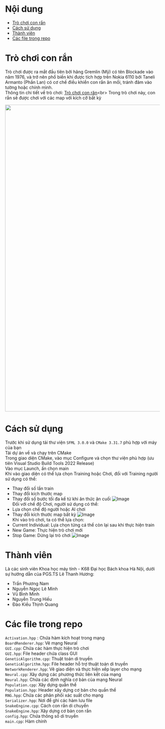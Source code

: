 # Nội dung
- [Trò chơi con rắn](#Trò-chơi-con-rắn)
- [Cách sử dụng](#Cách-sử-dụng)
- [Thành viên](#Thành-viên)
- [Các file trong repo](#Các-file-trong-repo)
# Trò chơi con rắn
Trò chơi được ra mắt đầu tiên bởi hãng Gremlin (Mỹ) có tên Blockade vào năm 1976, và trở nên phổ biến khi được tích hợp trên Nokia 6110 bởi Taneli Armanto (Phần Lan) có cơ chế điều khiển con rắn ăn mồi, tránh đâm vào tường hoặc chính mình.<br>
Thông tin chi tiết về trò chơi: [Trò chơi con răn](https://en.wikipedia.org/wiki/Snake_(video_game_genre))<br>
Trong trò chơi này, con rắn sẽ được chơi với các map với kích cỡ bất kỳ

<img src="https://camo.githubusercontent.com/bc46667eed02c3f315e62942957f8c87c687cab586d4e1ba37ebf7b1069a3023/68747470733a2f2f7777772e6d756c7469706c69636174696f6e67616d65732e636f6d2f696d616765732f626c6f67732f6d756c7469706c69636174696f6e2d736e616b652d73637265656e73686f742e706e67" width="1000"/>


# Cách sử dụng
Trước khi sử dụng tải thư viện `SFML 3.0.0` và `CMake 3.31.7` phù hợp với máy của bạn <br>
Tải dự án về và chạy trên CMake <br>
Trong giao diện CMake, vào mục Configure và chọn thư viện phù hợp (ưu tiên Visual Studio Build Tools 2022 Release) <br>
Vào mục Launch, ấn chọn main <br>
Khi vào giao diện có thể lựa chọn Training hoặc Chơi, đối với Training người sử dụng có thể:
- Thay đổi số lần train
- Thay đổi kích thước map
- Thay đổi số bước tối đa kể từ khi ăn thức ăn cuối
![Image](https://github.com/user-attachments/assets/ebcdbd0e-4fdc-452e-8f1d-c54192c2499f)<br>
Đối với chế độ Chơi, người sử dụng có thể:
- Lựa chọn chế độ người hoặc AI chơi
- Thay đổi kích thước map bất kỳ
![Image](https://github.com/user-attachments/assets/e52d74de-c422-41dc-b4ba-3ffd8d0afa7a)<br>
Khi vào trò chơi, ta có thể lựa chọn:<br>
- Current Individual: Lựa chọn từng cá thể còn lại sau khi thực hiện train
- New Game: Thực hiện trò chơi mới
- Stop Game: Dừng lại trò chơi
![Image](https://github.com/user-attachments/assets/1229e104-0c4a-46f8-8afb-bb9b29143154)<br>
# Thành viên
Là các sinh viên Khoa học máy tính - K68 Đại học Bách khoa Hà Nội, dưới sự hướng dẫn của PGS.TS Lê Thanh Hương:
- Trần Phương Nam 
- Nguyễn Ngọc Lê Minh
- Vũ Bình Minh
- Nguyễn Trung Hiếu
- Đào Kiều Thịnh Quang
# Các file trong repo
`Activation.hpp` : Chứa hàm kích hoạt trong mạng <br>
`BoardRenderer.hpp`: Vẽ mạng Neural <br>
`GUI.cpp`: Chứa các hàm thực hiện trò chơi <br>
`GUI.hpp`: File header chứa class GUI <br>
`GeneticAlgorithm.cpp`: Thuật toán di truyền <br>
`GeneticAlgorithm.hpp`: File header hỗ trợ thuật toán di truyền <br>
`NetworkRenderer.hpp`: Vẽ giao diện và thực hiện xếp layer cho mạng <br>
`Neural.cpp`: Xây dựng các phương thức liên kết của mạng <br>
`Neural.hpp`: Chứa các định nghĩa cơ bản của mạng Neural <br>
`Population.cpp`: Xây dựng quần thể <br>
`Population.hpp`: Header xây dựng cơ bản cho quần thể <br>
`RNG.hpp`: Chứa các phân phối xác suất cho mạng<br>
`Serializer.hpp`: Nơi để ghi các hàm lưu file<br>
`SnakeEngine.cpp`: Cách con rắn di chuyển<br>
`SnakeEngine.hpp`: Xây dựng cơ bản con rắn<br>
`config.hpp`: Chứa thông số di truyền<br>
`main.cpp`: Hàm chính<br>
